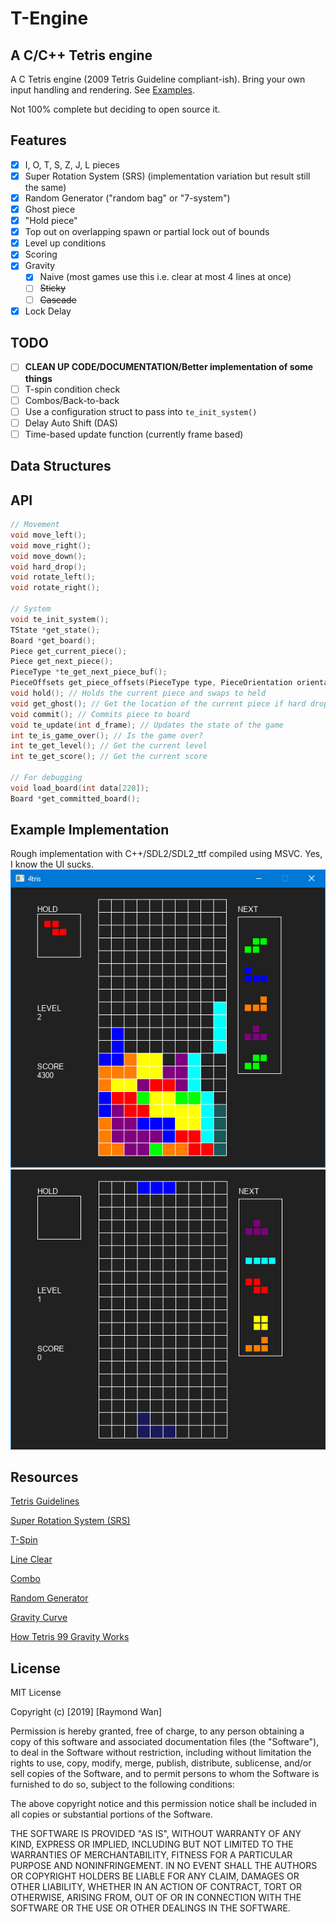 # T-Engine
## A C/C++ Tetris engine

A C Tetris engine (2009 Tetris Guideline compliant-ish).
Bring your own input handling and rendering. See [Examples](#example-implementation).

Not 100% complete but deciding to open source it.

## Features

- [x] I, O, T, S, Z, J, L pieces
- [x] Super Rotation System (SRS) (implementation variation but result still the same)
- [x] Random Generator ("random bag" or "7-system")
- [x] Ghost piece
- [x] "Hold piece"
- [x] Top out on overlapping spawn or partial lock out of bounds
- [x] Level up conditions
- [x] Scoring
- [x] Gravity
  - [x] Naive (most games use this i.e. clear at most 4 lines at once)
  - [ ] ~~Sticky~~
  - [ ] ~~Cascade~~
- [x] Lock Delay

## TODO

- [ ] **CLEAN UP CODE/DOCUMENTATION/Better implementation of some things**
- [ ] T-spin condition check
- [ ] Combos/Back-to-back
- [ ] Use a configuration struct to pass into `te_init_system()`
- [ ] Delay Auto Shift (DAS)
- [ ] Time-based update function (currently frame based)

## Data Structures

## API

```c
// Movement
void move_left();
void move_right();
void move_down();
void hard_drop();
void rotate_left();
void rotate_right();

// System
void te_init_system();
TState *get_state();
Board *get_board();
Piece get_current_piece();
Piece get_next_piece();
PieceType *te_get_next_piece_buf();
PieceOffsets get_piece_offsets(PieceType type, PieceOrientation orientation);
void hold(); // Holds the current piece and swaps to held
void get_ghost(); // Get the location of the current piece if hard dropped
void commit(); // Commits piece to board
void te_update(int d_frame); // Updates the state of the game
int te_is_game_over(); // Is the game over?
int te_get_level(); // Get the current level
int te_get_score(); // Get the current score

// For debugging
void load_board(int data[220]);
Board *get_committed_board();
```

## Example Implementation

Rough implementation with C++/SDL2/SDL2_ttf compiled using MSVC. Yes, I know the UI sucks.
![screenshot of gameplay](examples/screenshot.png)
![demo gif of gameplay](examples/demo.gif)

## Resources

[Tetris Guidelines](https://tetris.wiki/Tetris_Guideline)

[Super Rotation System (SRS)](http://harddrop.com/wiki/SRS)

[T-Spin](http://harddrop.com/wiki/T-Spin)

[Line Clear](https://tetris.wiki/Line_clear)

[Combo](http://harddrop.com/wiki/Combo)

[Random Generator](http://harddrop.com/wiki/Random_Generator)

[Gravity Curve](https://harddrop.com/wiki/Tetris_Worlds)

[How Tetris 99 Gravity Works](https://old.reddit.com/r/Tetris99/comments/c03g2i/how_tetris_99_gravity_works)


## License

MIT License

Copyright (c) [2019] [Raymond Wan]

Permission is hereby granted, free of charge, to any person obtaining a copy
of this software and associated documentation files (the "Software"), to deal
in the Software without restriction, including without limitation the rights
to use, copy, modify, merge, publish, distribute, sublicense, and/or sell
copies of the Software, and to permit persons to whom the Software is
furnished to do so, subject to the following conditions:

The above copyright notice and this permission notice shall be included in all
copies or substantial portions of the Software.

THE SOFTWARE IS PROVIDED "AS IS", WITHOUT WARRANTY OF ANY KIND, EXPRESS OR
IMPLIED, INCLUDING BUT NOT LIMITED TO THE WARRANTIES OF MERCHANTABILITY,
FITNESS FOR A PARTICULAR PURPOSE AND NONINFRINGEMENT. IN NO EVENT SHALL THE
AUTHORS OR COPYRIGHT HOLDERS BE LIABLE FOR ANY CLAIM, DAMAGES OR OTHER
LIABILITY, WHETHER IN AN ACTION OF CONTRACT, TORT OR OTHERWISE, ARISING FROM,
OUT OF OR IN CONNECTION WITH THE SOFTWARE OR THE USE OR OTHER DEALINGS IN THE
SOFTWARE.
